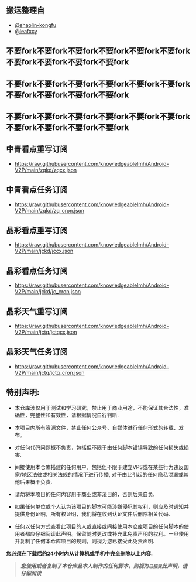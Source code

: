 ## 搬运整理自
* [@shaolin-kongfu](https://github.com/shaolin-kongfu)
* [@leafxcy](https://github.com/leafxcy)

## 不要fork不要fork不要fork不要fork不要fork不要fork不要fork不要fork不要fork不要fork
## 不要fork不要fork不要fork不要fork不要fork不要fork不要fork不要fork不要fork不要fork
## 不要fork不要fork不要fork不要fork不要fork不要fork不要fork不要fork不要fork不要fork

## 中青看点重写订阅
* https://raw.githubusercontent.com/knowledgeablelmh/Android-V2P/main/zqkd/zqcx.json
## 中青看点任务订阅
* https://raw.githubusercontent.com/knowledgeablelmh/Android-V2P/main/zqkd/zq_cron.json

## 晶彩看点重写订阅
* https://raw.githubusercontent.com/knowledgeablelmh/Android-V2P/main/jckd/jccx.json
## 晶彩看点任务订阅
* https://raw.githubusercontent.com/knowledgeablelmh/Android-V2P/main/jckd/jc_cron.json

## 晶彩天气重写订阅
* https://raw.githubusercontent.com/knowledgeablelmh/Android-V2P/main/jctq/jctqcx.json
## 晶彩天气任务订阅
* https://raw.githubusercontent.com/knowledgeablelmh/Android-V2P/main/jctq/jctq_cron.json


## 特别声明:

* 本仓库涉仅用于测试和学习研究，禁止用于商业用途，不能保证其合法性，准确性，完整性和有效性，请根据情况自行判断.

* 本项目内所有资源文件，禁止任何公众号、自媒体进行任何形式的转载、发布。

* 对任何代码问题概不负责，包括但不限于由任何脚本错误导致的任何损失或损害.

* 间接使用本仓库搭建的任何用户，包括但不限于建立VPS或在某些行为违反国家/地区法律或相关法规的情况下进行传播, 对于由此引起的任何隐私泄漏或其他后果概不负责.

* 请勿将本项目的任何内容用于商业或非法目的，否则后果自负.

* 如果任何单位或个人认为该项目的脚本可能涉嫌侵犯其权利，则应及时通知并提供身份证明，所有权证明，我们将在收到认证文件后删除相关代码.

* 任何以任何方式查看此项目的人或直接或间接使用本仓库项目的任何脚本的使用者都应仔细阅读此声明。保留随时更改或补充此免责声明的权利。一旦使用并复制了任何本仓库项目的规则，则视为您已接受此免责声明.

**您必须在下载后的24小时内从计算机或手机中完全删除以上内容.**  </br>
> ***您使用或者复制了本仓库且本人制作的任何脚本，则视为`已接受`此声明，请仔细阅读***

